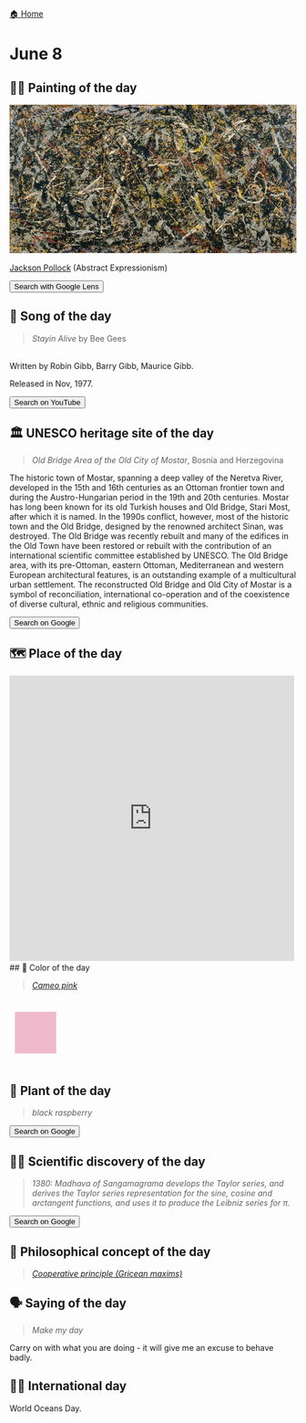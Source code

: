 
[🏠 Home](../../index.md)

# June 8

## 🧑‍🎨 Painting of the day

<img width="600" src="../img/Jackson_Pollock_1.jpg">

[Jackson Pollock](http://en.wikipedia.org/wiki/Jackson_Pollock) (Abstract Expressionism)

<button class="btn btn-success"
onclick=" window.open('https://lens.google.com/uploadbyurl?url=https://iretes.github.io/one-a-day/data/img/Jackson_Pollock_1.jpg','_blank')">
Search with Google Lens
</button>

## 🎼 Song of the day

> *Stayin Alive*
by Bee Gees

<br />Written by Robin Gibb, Barry Gibb, Maurice Gibb.

Released in Nov, 1977.

<button class="btn btn-success"
onclick=" window.open('http://www.youtube.com/search?q=Stayin Alive by Bee Gees','_blank')">
Search on YouTube
</button>

## 🏛️ UNESCO heritage site of the day

> *Old Bridge Area of the Old City of Mostar*, Bosnia and Herzegovina

<p>The historic town of Mostar, spanning a deep valley of the Neretva River, developed in the 15th and 16th centuries as an Ottoman frontier town and during the Austro-Hungarian period in the 19th and 20th centuries. Mostar has long been known for its old Turkish houses and Old Bridge, Stari Most, after which it is named. In the 1990s conflict, however, most of the historic town and the Old Bridge, designed by the renowned architect Sinan, was destroyed. The Old Bridge was recently rebuilt and many of the edifices in the Old Town have been restored or rebuilt with the contribution of an international scientific committee established by UNESCO. The Old Bridge area, with its pre-Ottoman, eastern Ottoman, Mediterranean and western European architectural features, is an outstanding example of a multicultural urban settlement. The reconstructed Old Bridge and Old City of Mostar is a symbol of reconciliation, international co-operation and of the coexistence of diverse cultural, ethnic and religious communities.</p>

<button class="btn btn-success"
onclick=" window.open('http://www.google.com/search?q=Old Bridge Area of the Old City of Mostar','_blank')">
Search on Google
</button>

## 🗺️ Place of the day

<iframe
src="https://www.mapcrunch.com"
name="mapcrunch"
width="500"
height="500"
allowTransparency="true"
scrolling="no"
frameborder="0"
>
</iframe>
## 🎨 Color of the day

> *[Cameo pink](https://en.wikipedia.org/wiki/Shades_of_pink#Cameo_pink)*

<div style="color:#EFBBCC; font-size: 100px;">&#9632;</div>

## 🌿 Plant of the day

> *black raspberry*

<button class="btn btn-success"
onclick=" window.open('http://www.google.com/search?q=black raspberry','_blank')">
Search on Google
</button>

## 🧑‍🔬 Scientific discovery of the day

> *1380: Madhava of Sangamagrama develops the Taylor series, and derives the Taylor series representation for the sine, cosine and arctangent functions, and uses it to produce the Leibniz series for π.*

<button class="btn btn-success"
onclick=" window.open('http://www.google.com/search?q=1380: Madhava of Sangamagrama develops the Taylor series, and derives the Taylor series representation for the sine, cosine and arctangent functions, and uses it to produce the Leibniz series for π.','_blank')">
Search on Google
</button>

## 💭 Philosophical concept of the day

> *[Cooperative principle (Gricean maxims)](https://en.wikipedia.org/wiki/Cooperative_principle)*

## 🗣️ Saying of the day

> *Make my day*

Carry on with what you are doing - it will give me an excuse to behave badly.

## 🏳️‍🌈 International day

World Oceans Day.